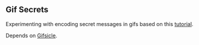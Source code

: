 ## Gif Secrets
Experimenting with encoding secret messages in gifs based on this [tutorial](http://www.velvetcache.org/2014/08/20/custom-mailbox-betacoins).

Depends on [Gifsicle](http://www.lcdf.org/gifsicle/).
